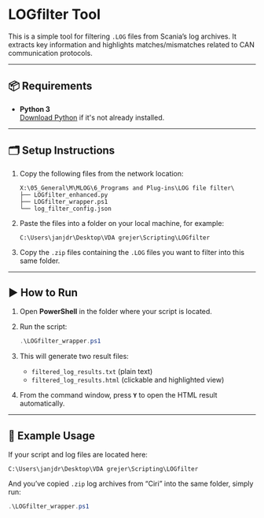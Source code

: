 # LOGfilter Tool

This is a simple tool for filtering `.LOG` files from Scania’s log archives. It extracts key information and highlights matches/mismatches related to CAN communication protocols.

---

## 📦 Requirements

- **Python 3**  
  [Download Python](https://www.python.org/downloads/) if it's not already installed.

---

## 🗂️ Setup Instructions

1. Copy the following files from the network location:
   ```
   X:\05_General\M\MLOG\6_Programs and Plug-ins\LOG file filter\
   ├── LOGfilter_enhanced.py
   ├── LOGfilter_wrapper.ps1
   └── log_filter_config.json
   ```

2. Paste the files into a folder on your local machine, for example:
   ```
   C:\Users\janjdr\Desktop\VDA grejer\Scripting\LOGfilter
   ```

3. Copy the `.zip` files containing the `.LOG` files you want to filter into this same folder.

---

## ▶️ How to Run

1. Open **PowerShell** in the folder where your script is located.
2. Run the script:
   ```powershell
   .\LOGfilter_wrapper.ps1
   ```
3. This will generate two result files:
   - `filtered_log_results.txt` (plain text)
   - `filtered_log_results.html` (clickable and highlighted view)

4. From the command window, press **`Y`** to open the HTML result automatically.

---

## 📌 Example Usage

If your script and log files are located here:
```
C:\Users\janjdr\Desktop\VDA grejer\Scripting\LOGfilter
```

And you’ve copied `.zip` log archives from “Ciri” into the same folder, simply run:
```powershell
.\LOGfilter_wrapper.ps1
```
